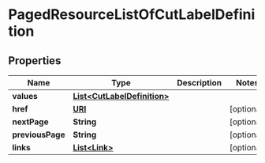 

# PagedResourceListOfCutLabelDefinition

## Properties

Name | Type | Description | Notes
------------ | ------------- | ------------- | -------------
**values** | [**List&lt;CutLabelDefinition&gt;**](CutLabelDefinition.md) |  | 
**href** | [**URI**](URI.md) |  |  [optional]
**nextPage** | **String** |  |  [optional]
**previousPage** | **String** |  |  [optional]
**links** | [**List&lt;Link&gt;**](Link.md) |  |  [optional]



